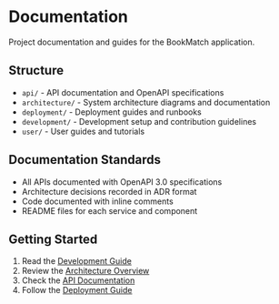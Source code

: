 # Documentation

Project documentation and guides for the BookMatch application.

## Structure

- `api/` - API documentation and OpenAPI specifications
- `architecture/` - System architecture diagrams and documentation
- `deployment/` - Deployment guides and runbooks
- `development/` - Development setup and contribution guidelines
- `user/` - User guides and tutorials

## Documentation Standards

- All APIs documented with OpenAPI 3.0 specifications
- Architecture decisions recorded in ADR format
- Code documented with inline comments
- README files for each service and component

## Getting Started

1. Read the [Development Guide](development/setup.md)
2. Review the [Architecture Overview](architecture/overview.md)
3. Check the [API Documentation](api/README.md)
4. Follow the [Deployment Guide](deployment/README.md)
